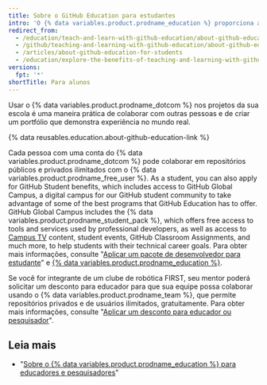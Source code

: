 ```yaml
---
title: Sobre o GitHub Education para estudantes
intro: 'O {% data variables.product.prodname_education %} proporciona aos estudantes do mundo real experiência com acesso grátis a várias ferramentas de desenvolvedor de parceiros do {% data variables.product.prodname_dotcom %}.'
redirect_from:
  - /education/teach-and-learn-with-github-education/about-github-education-for-students
  - /github/teaching-and-learning-with-github-education/about-github-education-for-students
  - /articles/about-github-education-for-students
  - /education/explore-the-benefits-of-teaching-and-learning-with-github-education/about-github-education-for-students
versions:
  fpt: '*'
shortTitle: Para alunos
---
```


Usar o {% data variables.product.prodname_dotcom %} nos projetos da sua escola é uma maneira prática de colaborar com outras pessoas e de criar um portfólio que demonstra experiência no mundo real.

{% data reusables.education.about-github-education-link %}

Cada pessoa com uma conta do {% data variables.product.prodname_dotcom %} pode colaborar em repositórios públicos e privados ilimitados com o {% data variables.product.prodname_free_user %}. As a student, you can also apply for GitHub Student benefits, which includes access to GitHub Global Campus, a digital campus for our GitHub student community to take advantage of some of the best programs that GitHub Education has to offer. GitHub Global Campus includes the {% data variables.product.prodname_student_pack %}, which offers free access to tools and services used by professional developers, as well as access to [Campus TV](https://www.twitch.tv/githubeducation) content, student events, GitHub Classroom Assignments, and much more, to help students with their technical career goals. Para obter mais informações, consulte "[Aplicar um pacote de desenvolvedor para estudante](/education/explore-the-benefits-of-teaching-and-learning-with-github-education/apply-for-a-student-developer-pack)" e [{% data variables.product.prodname_education %}](https://education.github.com/).

Se você for integrante de um clube de robótica FIRST, seu mentor poderá solicitar um desconto para educador para que sua equipe possa colaborar usando o {% data variables.product.prodname_team %}, que permite repositórios privados e de usuários ilimitados, gratuitamente. Para obter mais informações, consulte "[Aplicar um desconto para educador ou pesquisador](/education/explore-the-benefits-of-teaching-and-learning-with-github-education/apply-for-an-educator-or-researcher-discount)".

## Leia mais

- "[Sobre o {% data variables.product.prodname_education %} para educadores e pesquisadores](/articles/about-github-education-for-educators-and-researchers)"

